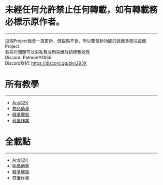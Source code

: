 # 未經任何允許禁止任何轉載，如有轉載務必標示原作者。
***
這個Project我會一直更新，但載點不會，所以要最新功能的話就多關注這個Project <br />
有任何問題可以來私我或到易爆群組標我找我 <br />
Discord: Patreon#4956 <br />
Discord群組: https://discord.gg/bkn293X <br />

# 所有教學
***
* [Anti32K](https://youtu.be/mqV1nwAlfHY)
* [物品偵測](https://youtu.be/5kSUHpDZj2s)
* [精準擊殺](https://youtu.be/QrQrtezvaGU)
* [前置作業](https://youtu.be/zTs7hSTXCHA)

# 全載點
***
* [Anti32K](https://www.mediafire.com/file/0dsbvox2lw9n0vo/anti32k.mcpack/file)
* [物品偵測](https://www.mediafire.com/file/a7jqcol2tv824cc/SpawnItem.mcpack/file)
* [精準擊殺](https://www.mediafire.com/file/fqur8yp9omm76kc/KD.mcpack/file)
* [前置作業](https://www.mediafire.com/file/4q3593akakt30rs/Addon.mcpack/file)
